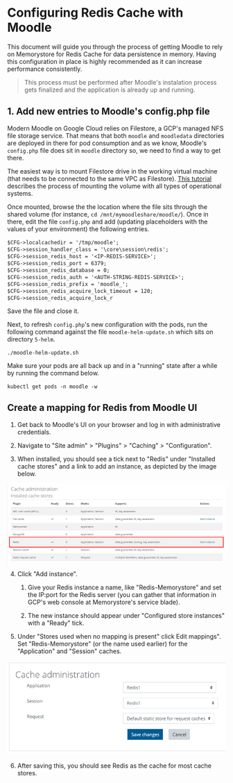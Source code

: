 # Configuring Redis Cache with Moodle

This document will guide you through the process of getting Moodle to rely on Memorystore for Redis Cache for data persistence in memory. Having this configuration in place is highly recommended as it can increase performance consistently.

> This process must be performed after Moodle's instalation process gets finalized and the application is already up and running.

## 1. Add new entries to Moodle's config.php file

Modern Moodle on Google Cloud relies on Filestore, a GCP's managed NFS file storage service. That means that both `moodle` and `moodledata` directories are deployed in there for pod consumption and as we know, Moodle's `config.php` file does sit in `moodle` directory so, we need to find a way to get there.

The easiest way is to mount Filestore drive in the working virtual machine (that needs to be connected to the same VPC as Filestore). [This tutorial](https://cloud.google.com/filestore/docs/mounting-fileshares) describes the process of mounting the volume with all types of operational systems.

Once mounted, browse the the location where the file sits through the shared volume (for instance, `cd /mnt/mymoodleshare/moodle/`). Once in there, edit the file `config.php` and add (updating placeholders with the values of your environment) the following entries.

```
$CFG->localcachedir = '/tmp/moodle';
$CFG->session_handler_class = '\core\session\redis';
$CFG->session_redis_host = '<IP-REDIS-SERVICE>';
$CFG->session_redis_port = 6379;
$CFG->session_redis_database = 0;
$CFG->session_redis_auth = '<AUTH-STRING-REDIS-SERVICE>';
$CFG->session_redis_prefix = 'moodle_';
$CFG->session_redis_acquire_lock_timeout = 120;
$CFG->session_redis_acquire_lock_r
```

Save the file and close it.

Next, to refresh `config.php`'s new configuration with the pods, run the following command against the file `moodle-helm-update.sh` which sits on directory `5-helm`.

```
./moodle-helm-update.sh
```

Make sure your pods are all back up and in a "running" state after a while by running the command below.

```
kubectl get pods -n moodle -w
```

## Create a mapping for Redis from Moodle UI

1. Get back to Moodle's UI on your browser and log in with administrative credentials.

2. Navigate to "Site admin" > "Plugins" > "Caching" > "Configuration".

3. When installed, you should see a tick next to "Redis" under "Installed cache stores" and a link to add an instance, as depicted by the image below.

<p align="center">
    <img src="../img/Redis_cache_ready.png">
</p>

4. Click "Add instance".

   1. Give your Redis instance a name, like "Redis-Memorystore" and set the IP:port for the Redis server (you can gather that information in GCP's web console at Memorystore's service blade).

   2. The new instance should appear under "Configured store instances" with a "Ready" tick.

5. Under "Stores used when no mapping is present" click Edit mappings". Set "Redis-Memorystore" (or the name used earlier) for the "Application" and "Session" caches.

<p align="center">
    <img src="../img/Set_Redis_as_default_Application_and_Session_cache.png">
</p>

6. After saving this, you should see Redis as the cache for most cache stores.